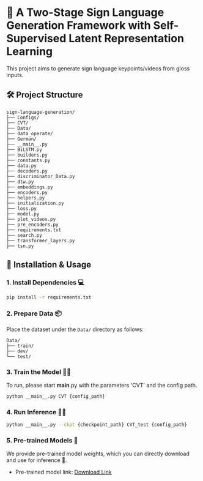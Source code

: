 # 🤟 A Two-Stage Sign Language Generation Framework with Self-Supervised Latent Representation Learning

This project aims to  generate sign language keypoints/videos from gloss inputs.

## 🛠️ Project Structure

```
sign-language-generation/
├── Configs/             
├── CVT/                  
├── Data/                
├── data_operate/        
├── German/             
├── __main__.py        
├── BiLSTM.py             
├── builders.py           
├── constants.py          
├── data.py           
├── decoders.py           
├── discriminator_Data.py 
├── dtw.py                
├── embeddings.py         
├── encoders.py          
├── helpers.py            
├── initialization.py   
├── loss.py             
├── model.py             
├── plot_videos.py      
├── pre_encoders.py       
├── requirements.txt     
├── search.py             
├── transformer_layers.py
├── tsn.py                
```

## 🚀 Installation & Usage

### 1. Install Dependencies 💻

```bash
pip install -r requirements.txt
```

### 2. Prepare Data 📦 

Place the dataset under the `Data/` directory as follows:

```
Data/
├── train/
├── dev/
└── test/
```

### 3. Train the Model 🏋️‍♂️

To run, please start __main__.py with the parameters 'CVT' and the config path.

```bash
python __main__.py CVT {config_path}
```

### 4. Run Inference 🧑‍💻

```bash
python __main__.py --ckpt {checkpoint_path} CVT_test {config_path}
```
### 5. Pre-trained Models 🎯

We provide pre-trained model weights, which you can directly download and use for inference 🔄.

- Pre-trained model link: [Download Link](https://example.com/model)

